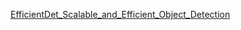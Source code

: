 [EfficientDet_Scalable_and_Efficient_Object_Detection](EfficientDet_Scalable_and_Efficient_Object_Detection)